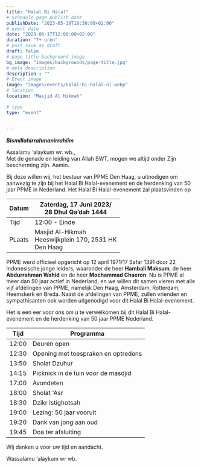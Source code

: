 ```yaml
---
title: "Halal Bi Halal"
# Schedule page publish date
publishDate: "2023-05-19T19:30:00+02:00"
# event date
date: "2023-06-17T12:00:00+02:00"
duration: "7+ uren"
# post save as draft
draft: false
# page title background image
bg_image: "images/backgrounds/page-title.jpg"
# meta description
description : ""
# Event image
image: "images/events/halal-bi-halal-nl.webp"
# location
location: "Masjid Al Hikmah"

# type
type: "event"


---
```


***Bismillahirrahmanirrahiim***

Assalamu ‘alaykum wr. wb.,<br/>
Met de genade en leiding van Allah SWT, mogen we altijd onder Zijn bescherming zijn. Aamin.

Bij deze willen wij, het bestuur van PPME Den Haag, u uitnodigen om aanwezig te zijn bij het Halal Bi Halal-evenement en de herdenking van 50 jaar PPME in Nederland. Het Halal Bi Halal-evenement zal plaatsvinden op		


| Datum | Zaterdag, 17 Juni 2023/<br/>28 Dhul Qa’dah 1444 |
|----|----|
| Tijd | 12:00 - Einde |
| PLaats | Masjid Al-Hikmah<br/>Heeswijkplein 170, 2531 HK<br/>Den Haag |

PPME werd officieel opgericht op 12 april 1971/17 Safar 1391 door 22 Indonesische jonge leiders, waaronder de heer **Hambali Maksum**, de heer **Abdurrahman Wahid** en de heer **Mochammad Chaeron**. Nu is PPME al meer dan 50 jaar actief in Nederland, en we willen dit samen vieren met alle vijf afdelingen van PPME, namelijk Den Haag, Amsterdam, Rotterdam, Heemskerk en Breda. Naast de afdelingen van PPME, zullen vrienden en sympathisanten ook worden uitgenodigd voor dit Halal Bi Halal-evenement.

Het is een eer voor ons om u te verwelkomen bij dit Halal Bi Halal-evenement en de herdenking van 50 jaar PPME Nederland.



| Tijd | Programma |
|------|-----------|
| 12:00 | Deuren open | 
| 12:30 | Opening met toespraken en optredens | 
| 13:50 | Sholat Dzuhur | 
| 14:15 | Picknick in de tuin voor de masdjid | 
| 17:00 | Avondeten | 
| 18:00 | Sholat 'Asr | 
| 18:30 | Dzikr Istighotsah  | 
| 19:00 | Lezing: 50 jaar vooruit | 
| 19:20 | Dank van jong aan oud | 
| 19:45 | Doa ter afsluiting | 

Wij danken u voor uw tijd en aandacht.

Wassalamu ‘alaykum wr wb.